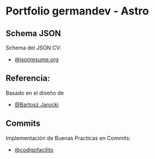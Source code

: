 # Portfolio germandev - Astro

## Schema JSON
Schema del JSON CV:
- [@jsonresume.org](https://jsonresume.org/schema/)

## Referencia:
Basado en el diseño de
- [@Bartosz Jarocki](https://github.com/BartoszJarocki)

## Commits
Implementación de Buenas Practicas en Commits:
- [@codigofacilito](https://codigofacilito.com/articulos/41)
